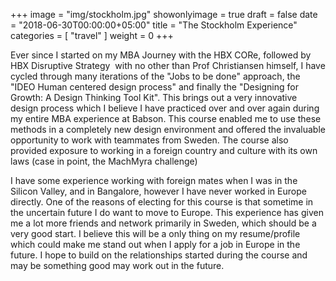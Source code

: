 +++
image = "img/stockholm.jpg"
showonlyimage = true
draft = false
date = "2018-06-30T00:00:00+05:00"
title = "The Stockholm Experience"
categories = [ "travel" ]
weight = 0
+++

Ever since I started on my MBA Journey with the HBX CORe, followed by HBX
Disruptive Strategy  with no other than Prof Christiansen himself, I have
cycled through many iterations of the "Jobs to be done" approach, the "IDEO
Human centered design process" and finally the "Designing for Growth: A Design
Thinking Tool Kit". This brings out a very innovative design process which I
believe I have practiced over and over again during my entire MBA experience at
Babson. This course enabled me to use these methods in a completely new design
environment and offered the invaluable opportunity to work with teammates from
Sweden. The course also provided exposure to working in a foreign country and
culture with its own laws (case in point, the MachMyra challenge) 

I have some experience working with foreign mates when I was in the Silicon
Valley, and in Bangalore, however I have never worked in Europe directly. One
of the reasons of electing for this course is that sometime in the uncertain
future I do want to move to Europe. This experience has given me a lot more
friends and network primarily in Sweden, which should be a very good start. I
believe this will be a only thing on my resume/profile which could make me
stand out when I apply for a job in Europe in the future. I hope to build on
the relationships started during the course and may be something good may work
out in the future.



